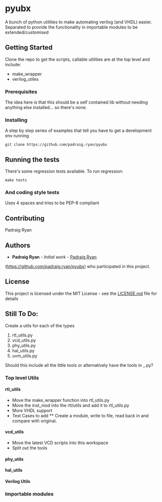 # pyubx

A bunch of python utilities to make automating verilog (and VHDL) easier. Separated to provide the functionality in importable modules to be extended/customised

## Getting Started

Clone the repo to get the scripts, callable utilities are at the top level and include:

* make_wrapper
* verilog_utiles

### Prerequisites

The idea here is that this should be a self contained lib without needing anything else installed... so there's none.


### Installing

A step by step series of examples that tell you have to get a development env running


```
git clone https://github.com/padraig.ryan/pyubx
```

## Running the tests

There's some regression tests available. To run regression:
```
make tests
```

### And coding style tests

Uses 4 spaces and tries to be PEP-8 compliant

## Contributing

Padraig Ryan

## Authors

* **Padraig Ryan** - *Initial work* - [Padraig Ryan](https://github.com/padraig.ryan)

(https://github.com/padraig.ryan/pyubx) who participated in this project.

## License

This project is licensed under the MIT License - see the [LICENSE.md](LICENSE.md) file for details

## Still To Do:

Create a utils for each of the types

<ol>
<li> rtl_utils.py
<li> vcd_utils.py
<li> phy_utils.py
<li> hal_utils.py
<LI> uvm_utils.py
</ol>

Should this include all the little tools or alternatively have the tools in <type>_<tool>.py?

### Top level Utils
#### rtl_utils
* Move the make_wrapper function into rtl_utils.py
* Move the inst_mod into the rtl/utils and add it to rtl_utils.py
* More VHDL support
* Test Cases to add
** Create a module, write to file, read back in and compare with original.

#### vcd_utils
* Move the latest VCD scripts into this workspace
* Split out the tools
#### phy_utils
#### hal_utils
#### Verilog Utils


### Importable modules

